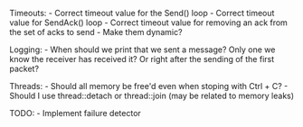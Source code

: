 Timeouts:
    - Correct timeout value for the Send() loop
    - Correct timeout value for SendAck() loop
    - Correct timeout value for removing an ack from the set of acks to send
    - Make them dynamic?

Logging:
    - When should we print that we sent a message? Only one we know the receiver has received it? Or right after the sending of the first packet?

Threads:
    - Should all memory be free'd even when stoping with Ctrl + C?
    - Should I use thread::detach or thread::join (may be related to memory leaks)

TODO:
    - Implement failure detector